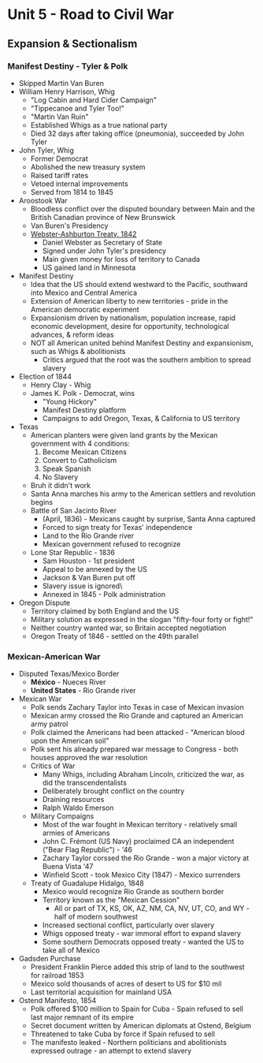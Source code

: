 # Unit 5 - Road to Civil War

## Expansion & Sectionalism

### Manifest Destiny - Tyler & Polk

- Skipped Martin Van Buren
- William Henry Harrison, Whig
    - "Log Cabin and Hard Cider Campaign"
    - "Tippecanoe and Tyler Too!"
    - "Martin Van Ruin"
    - Established Whigs as a true national party
    - Died 32 days after taking office (pneumonia), succeeded by John Tyler
- John Tyler, Whig
    - Former Democrat
    - Abolished the new treasury system
    - Raised tariff rates
    - Vetoed internal improvements
    - Served from 1814 to 1845
- Aroostook War
    - Bloodless conflict over the disputed boundary between Main and the British Canadian province of New Brunswick
    - Van Buren's Presidency
    - <u>Webster-Ashburton Treaty. 1842</u>
        - Daniel Webster as Secretary of State
        - Signed under John Tyler's presidency
        - Main given money for loss of territory to Canada
        - US gained land in Minnesota
- Manifest Destiny
    - Idea that the US should extend westward to the Pacific, southward into Mexico and Central America
    - Extension of American liberty to new territories - pride in the American democratic experiment
    - Expansionism driven by nationalism, population increase, rapid economic development, desire for opportunity, technological advances, & reform ideas
    - NOT all American united behind Manifest Destiny and expansionism, such as Whigs & abolitionists
        - Critics argued that the root was the southern ambition to spread slavery
- Election of 1844
    - Henry Clay - Whig
    - James K. Polk - Democrat, wins
        - "Young Hickory"
        - Manifest Destiny platform
        - Campaigns to add Oregon, Texas, & California to US territory
- Texas
    - American planters were given land grants by the Mexican government with 4 conditions:
        1. Become Mexican Citizens
        2. Convert to Catholicism
        3. Speak Spanish
        4. No Slavery
    - Bruh it didn't work
    - Santa Anna marches his army to the American settlers and revolution begins
    - Battle of San Jacinto River
        - (April, 1836) - Mexicans caught by surprise, Santa Anna captured
        - Forced to sign treaty for Texas' independence
        - Land to the Rio Grande river
        - Mexican government refused to recognize
    - Lone Star Republic - 1836
        - Sam Houston - 1st president
        - Appeal to be annexed by the US
        - Jackson & Van Buren put off
        - Slavery issue is ignored\
        - Annexed in 1845 - Polk administration
- Oregon Dispute
    - Territory claimed by both England and the US
    - Military solution as expressed in the slogan "fifty-four forty or fight!"
    - Neither country wanted war, so Britain accepted negotiation
    - Oregon Treaty of 1846 - settled on the 49th parallel

### Mexican-American War

- Disputed Texas/Mexico Border
    - **México** - Nueces River
    - **United States** - Rio Grande river
- Mexican War
    - Polk sends Zachary Taylor into Texas in case of Mexican invasion
    - Mexican army crossed the Rio Grande and captured an American army patrol
    - Polk claimed the Americans had been attacked - "American blood upon the American soil"
    - Polk sent his already prepared war message to Congress - both houses approved the war resolution
    - Critics of War
        - Many Whigs, including Abraham Lincoln, criticized the war, as did the transcendentalists
        - Deliberately brought conflict on the country
        - Draining resources
        - Ralph Waldo Emerson
    - Military Compaigns
        - Most of the war fought in Mexican territory - relatively small armies of Americans
        - John C. Frémont (US Navy) proclaimed CA an independent ("Bear Flag Republic") - '46
        - Zachary Taylor corssed the Rio Grande - won a major victory at Buena Vista '47
        - Winfield Scott - took Mexico City (1847) - Mexico surrenders
    - Treaty of Guadalupe Hidalgo, 1848
        - Mexico would recognize Rio Grande as southern border
        - Territory known as the "Mexican Cession"
            - All or part of TX, KS, OK, AZ, NM, CA, NV, UT, CO, and WY - half of modern southwest
        - Increased sectional conflict, particularly over slavery
        - Whigs opposed treaty - war immoral effort to expand slavery
        - Some southern Democrats opposed treaty - wanted the US to take all of Mexico
- Gadsden Purchase
    - President Franklin Pierce added this strip of land to the southwest for railroad 1853
    - Mexico sold thousands of acres of desert to US for $10 mil
    - Last territorial acquisition for mainland USA
- Ostend Manifesto, 1854
    - Polk offered $100 million to Spain for Cuba - Spain refused to sell last major remnant of its empire
    - Secret document written by American diplomats at Ostend, Belgium
    - Threatened to take Cuba by force if Spain refused to sell
    - The manifesto leaked - Northern politicians and abolitionists expressed outrage - an attempt to extend slavery
